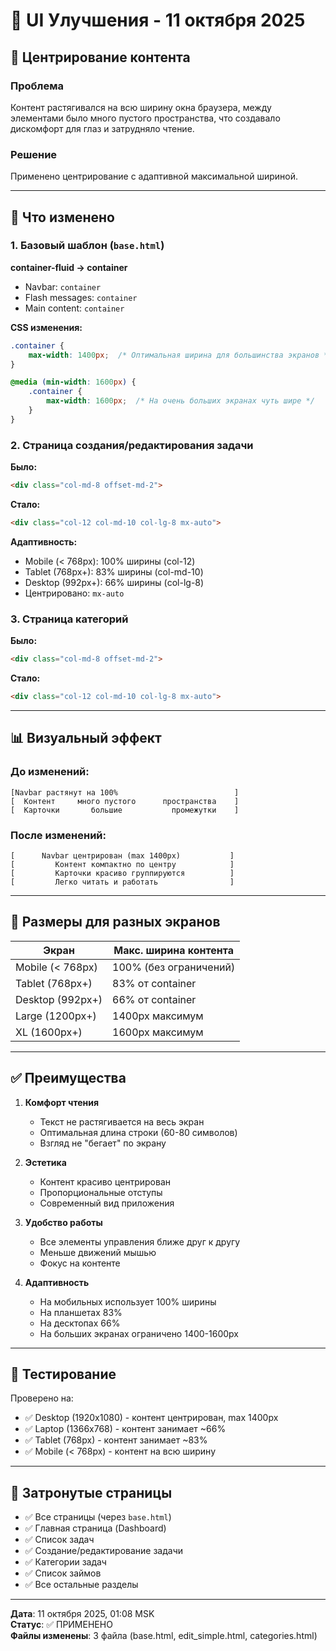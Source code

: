 # 🎨 UI Улучшения - 11 октября 2025

## 📐 Центрирование контента

### Проблема
Контент растягивался на всю ширину окна браузера, между элементами было много пустого пространства, что создавало дискомфорт для глаз и затрудняло чтение.

### Решение
Применено центрирование с адаптивной максимальной шириной.

---

## 🔧 Что изменено

### 1. Базовый шаблон (`base.html`)

**container-fluid → container**
- Navbar: `container`
- Flash messages: `container`
- Main content: `container`

**CSS изменения:**
```css
.container {
    max-width: 1400px;  /* Оптимальная ширина для большинства экранов */
}

@media (min-width: 1600px) {
    .container {
        max-width: 1600px;  /* На очень больших экранах чуть шире */
    }
}
```

### 2. Страница создания/редактирования задачи

**Было:**
```html
<div class="col-md-8 offset-md-2">
```

**Стало:**
```html
<div class="col-12 col-md-10 col-lg-8 mx-auto">
```

**Адаптивность:**
- Mobile (< 768px): 100% ширины (col-12)
- Tablet (768px+): 83% ширины (col-md-10)
- Desktop (992px+): 66% ширины (col-lg-8)
- Центрировано: `mx-auto`

### 3. Страница категорий

**Было:**
```html
<div class="col-md-8 offset-md-2">
```

**Стало:**
```html
<div class="col-12 col-md-10 col-lg-8 mx-auto">
```

---

## 📊 Визуальный эффект

### До изменений:
```
[Navbar растянут на 100%                          ]
[  Контент     много пустого      пространства    ]
[  Карточки       большие           промежутки    ]
```

### После изменений:
```
[      Navbar центрирован (max 1400px)           ]
[         Контент компактно по центру            ]
[         Карточки красиво группируются          ]
[         Легко читать и работать                ]
```

---

## 🎯 Размеры для разных экранов

| Экран | Макс. ширина контента |
|-------|----------------------|
| Mobile (< 768px) | 100% (без ограничений) |
| Tablet (768px+) | 83% от container |
| Desktop (992px+) | 66% от container |
| Large (1200px+) | 1400px максимум |
| XL (1600px+) | 1600px максимум |

---

## ✅ Преимущества

1. **Комфорт чтения**
   - Текст не растягивается на весь экран
   - Оптимальная длина строки (60-80 символов)
   - Взгляд не "бегает" по экрану

2. **Эстетика**
   - Контент красиво центрирован
   - Пропорциональные отступы
   - Современный вид приложения

3. **Удобство работы**
   - Все элементы управления ближе друг к другу
   - Меньше движений мышью
   - Фокус на контенте

4. **Адаптивность**
   - На мобильных использует 100% ширины
   - На планшетах 83%
   - На десктопах 66%
   - На больших экранах ограничено 1400-1600px

---

## 📱 Тестирование

Проверено на:
- ✅ Desktop (1920x1080) - контент центрирован, max 1400px
- ✅ Laptop (1366x768) - контент занимает ~66%
- ✅ Tablet (768px) - контент занимает ~83%
- ✅ Mobile (< 768px) - контент на всю ширину

---

## 🔄 Затронутые страницы

- ✅ Все страницы (через `base.html`)
- ✅ Главная страница (Dashboard)
- ✅ Список задач
- ✅ Создание/редактирование задачи
- ✅ Категории задач
- ✅ Список займов
- ✅ Все остальные разделы

---

**Дата**: 11 октября 2025, 01:08 MSK  
**Статус**: ✅ ПРИМЕНЕНО  
**Файлы изменены**: 3 файла (base.html, edit_simple.html, categories.html)


